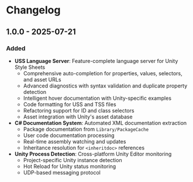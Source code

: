 # Changelog
## 1.0.0 - 2025-07-21

### Added
- **USS Language Server**: Feature-complete language server for Unity Style Sheets
  - Comprehensive auto-completion for properties, values, selectors, and asset URLs
  - Advanced diagnostics with syntax validation and duplicate property detection
  - Intelligent hover documentation with Unity-specific examples
  - Code formatting for USS and TSS files
  - Refactoring support for ID and class selectors
  - Asset integration with Unity's asset database
- **C# Documentation System**: Automated XML documentation extraction
  - Package documentation from `Library/PackageCache`
  - User code documentation processing
  - Real-time assembly watching and updates
  - Inheritance resolution for `<inheritdoc>` references
- **Unity Process Detection**: Cross-platform Unity Editor monitoring
  - Project-specific Unity instance detection
  - Hot Reload for Unity status monitoring
  - UDP-based messaging protocol
